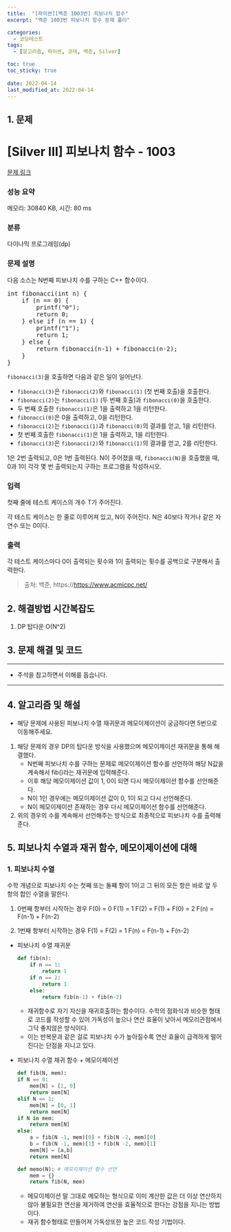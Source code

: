 ```yaml
---
title:  "[파이썬][백준 1003번] 피보나치 함수"
excerpt: "백준 1003번 피보나치 함수 문제 풀이"

categories:
  - 코딩테스트
tags:
  - [알고리즘, 파이썬, 코테, 백준, Silver]

toc: true
toc_sticky: true
 
date: 2022-04-14
last_modified_at: 2022-04-14
---
```


## 1. 문제

# [Silver III] 피보나치 함수 - 1003 

[문제 링크](https://www.acmicpc.net/problem/1003) 

### 성능 요약

메모리: 30840 KB, 시간: 80 ms

### 분류

다이나믹 프로그래밍(dp)

### 문제 설명

<p>다음 소스는 N번째 피보나치 수를 구하는 C++ 함수이다.</p>

<pre>int fibonacci(int n) {
    if (n == 0) {
        printf("0");
        return 0;
    } else if (n == 1) {
        printf("1");
        return 1;
    } else {
        return fibonacci(n‐1) + fibonacci(n‐2);
    }
}
</pre>

<p><code>fibonacci(3)</code>을 호출하면 다음과 같은 일이 일어난다.</p>

<ul>
	<li><code>fibonacci(3)</code>은 <code>fibonacci(2)</code>와 <code>fibonacci(1)</code> (첫 번째 호출)을 호출한다.</li>
	<li><code>fibonacci(2)</code>는 <code>fibonacci(1)</code> (두 번째 호출)과 <code>fibonacci(0)</code>을 호출한다.</li>
	<li>두 번째 호출한 <code>fibonacci(1)</code>은 1을 출력하고 1을 리턴한다.</li>
	<li><code>fibonacci(0)</code>은 0을 출력하고, 0을 리턴한다.</li>
	<li><code>fibonacci(2)</code>는 <code>fibonacci(1)</code>과 <code>fibonacci(0)</code>의 결과를 얻고, 1을 리턴한다.</li>
	<li>첫 번째 호출한 <code>fibonacci(1)</code>은 1을 출력하고, 1을 리턴한다.</li>
	<li><code>fibonacci(3)</code>은 <code>fibonacci(2)</code>와 <code>fibonacci(1)</code>의 결과를 얻고, 2를 리턴한다.</li>
</ul>

<p>1은 2번 출력되고, 0은 1번 출력된다. N이 주어졌을 때, <code>fibonacci(N)</code>을 호출했을 때, 0과 1이 각각 몇 번 출력되는지 구하는 프로그램을 작성하시오.</p>

### 입력 

 <p>첫째 줄에 테스트 케이스의 개수 T가 주어진다.</p>

<p>각 테스트 케이스는 한 줄로 이루어져 있고, N이 주어진다. N은 40보다 작거나 같은 자연수 또는 0이다.</p>

### 출력 

 <p>각 테스트 케이스마다 0이 출력되는 횟수와 1이 출력되는 횟수를 공백으로 구분해서 출력한다.</p>



> 출처: 백준, https://https://www.acmicpc.net/

## 2. 해결방법 시간복잡도

1. DP 탑다운 O(N^2)


## 3. 문제 해결 및 코드
--- 

<script src="https://gist.github.com/cmblir/5d1dcdb5697581c632b613163a94caeb.js"></script>

- 주석을 참고하면서 이해를 돕습니다.
---

## 4. 알고리즘 및 해설

- 해당 문제에 사용된 피보나치 수열 재귀문과 메모이제이션이 궁금하다면 5번으로 이동해주세요.


1. 해당 문제의 경우 DP의 탑다운 방식을 사용했으며 메모이제이션 재귀문을 통해 해결했다.
    - N번째 피보나치 수를 구하는 문제로 메모이제이션 함수를 선언하여 해당 N값을 계속해서 fib()라는 재귀문에 입력해준다.
    - 이후 해당 메모이제이션 값이 1, 0이 되면 다시 메모이제이션 함수를 선언해준다.
    - N이 1인 경우에는 메모이제이션 값이 0, 1이 되고 다시 선언해준다.
    - N이 메모이제이션 존재하는 경우 다시 메모이제이션 함수를 선언해준다.
2. 위의 경우의 수를 계속해서 선언해주는 방식으로 최종적으로 피보나치 수를 출력해준다.


## 5. 피보나치 수열과 재귀 함수, 메모이제이션에 대해

### 1. 피보나치 수열
수학 개념으로 피보나치 수는 첫째 또는 둘쨰 항이 1이고 그 뒤의 모든 항은 바로 앞 두 항의 합인 수열을 말한다.


1. 0번째 항부터 시작하는 경우
    F(0) = 0
    F(1) = 1
    F(2) = F(1) + F(0) = 2
    F(n) = F(n-1) + F(n-2)

2. 1번째 항부터 시작하는 경우
    F(1) = F(2) = 1
    F(n) = F(n-1) + F(n-2)

- 피보나치 수열 재귀문
    ```python
    def fib(n):
        if n == 1:
            return 1
        if n == 2:
            return 1
        else:
            return fib(n-1) + fib(n-2)
    ```
    - 재귀함수로 자기 자신을 재귀호출하는 함수이다. 수학의 점화식과 비슷한 형태로 코드를 작성할 수 있어 가독성이 높으나 연산 효율이 낮아서 메모리관점에서 그닥 좋지않은 방식이다. 
    - 이는 반복문과 같은 걸로 피보나치 수가 높아질수록 연산 효율이 급격하게 떨어진다는 단점을 지니고 있다.

- 피보나치 수열 재귀 함수 + 메모이제이션
    ```python
    def fib(N, mem): 
    if N == 0:
        mem[N] = [1, 0]
        return mem[N]
    elif N == 1:
        mem[N] = [0, 1]
        return mem[N]
    if N in mem:
        return mem[N]
    else:
        a = fib(N -1, mem)[0] + fib(N -2, mem)[0]
        b = fib(N -1, mem)[1] + fib(N -2, mem)[1]
        mem[N] = [a,b]
        return mem[N]

    def memo(N): # 메모리제이션 함수 선언
        mem = {}
        return fib(N, mem)
    ```

    - 메모이제이션 말 그대로 메모하는 형식으로 이미 계산한 값은 더 이상 연산하지 않아 불필요한 연산을 제거하여 연산을 효율적으로 한다는 강점을 지니는 방법이다. 
    - 재귀 함수형태로 만들어져 가독성또한 높은 코드 작성 기법이다.